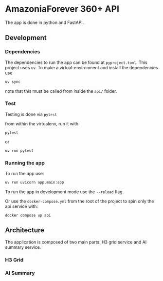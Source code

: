 # AmazoniaForever 360+ API

The app is done in python and FastAPI.

## Development

### Dependencies

The dependencies to run the app can be found at `pyproject.toml`. This project uses `uv`. To make a virtual-environment
and install the dependencies use

```bash
uv sync
```

note that this must be called from inside the `api/` folder.

### Test

Testing is done via `pytest`

from within the virtualenv, run it with

```shell
pytest
```

or

```shell
uv run pytest
```

### Running the app

To run the app use:

```bash
uv run uvicorn app.main:app
```

To run the app in development mode use the `--reload` flag.

Or use the `docker-compose.yml` from the root of the project to spin only the api service with:

```shell
docker compose up api
```

## Architecture

The application is composed of two main parts: H3 grid service and AI summary service.

### H3 Grid

### AI Summary


